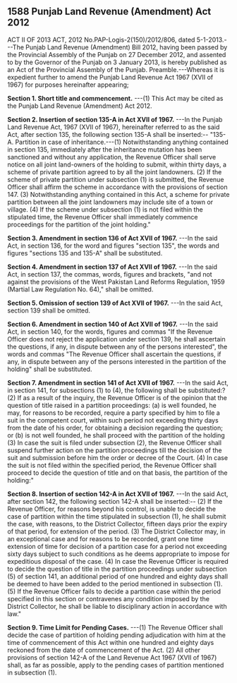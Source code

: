 ## 1588 Punjab Land Revenue (Amendment) Act 2012
 
ACT II OF 2013
ACT, 2012
No.PAP-Logis-2(150)/2012/806, dated 5-1-2013.---The Punjab Land Revenue (Amendment) Bill 2012, having been passed by the Provincial Assembly of the Punjab on 27 December 2012, and assented to by the Governor of the Punjab on 3 January 2013, is hereby published as an Act of the Provincial Assembly of the Punjab.
Preamble.---Whereas it is expedient further to amend the Punjab Land Revenue Act 1967 (XVII of 1967) for purposes hereinafter appearing;

**Section 1. Short title and commencement.**
---(1) This Act may be cited as the Punjab Land Revenue (Amendment) Act 2012.

 

**Section 2. Insertion of section 135-A in Act XVII of 1967.**
---In the Punjab Land Revenue Act, 1967 (XVII of 1967), hereinafter referred to as the said Act, after section 135, the following section 135-A shall be inserted:--
   "135-A. Partition in case of inheritance.---(1) Notwithstanding anything contained in section 135, immediately after the inheritance mutation has been sanctioned and without any application, the Revenue Officer shall serve notice on all joint land-owners of the holding to submit, within thirty days, a scheme of private partition agreed to by all the joint landowners.
   (2) If the scheme of private partition under subsection (1) is submitted, the Revenue Officer shall affirm the scheme in accordance with the provisions of section 147.
   (3) Notwithstanding anything contained in this Act, a scheme for private partition between all the joint landowners may include site of a town or village.
   (4) If the scheme under subsection (1) is not filed within the stipulated time, the Revenue Officer shall immediately commence proceedings for the partition of the joint holding."

 

**Section 3. Amendment in section 136 of Act XVII of 1967.**
---In the said Act, in section 136, for the word and figures "section 135", the words and figures "sections 135 and 135-A" shall be substituted.

 

**Section 4. Amendment in section 137 of Act XVII of 1967.**
---In the said Act, in section 137, the commas, words, figures and brackets, "and not against the provisions of the West Pakistan Land Reforms Regulation, 1959 (Martial Law Regulation No. 64)," shall be omitted.

 

**Section 5. Omission of section 139 of Act XVII of 1967.**
---In the said Act, section 139 shall be omitted.

 

**Section 6. Amendment in section 140 of Act XVII of 1967.**
---In the said Act, in section 140, for the words, figures and commas "If the Revenue Officer does not reject the application under section 139, he shall ascertain the questions, if any, in dispute between any of the persons interested", the words and commas "The Revenue Officer shall ascertain the questions, if any, in dispute between any of the persons interested in the partition of the holding" shall be substituted.

 

**Section 7. Amendment in section 141 of Act XVII of 1967.**
---In the said Act, in section 141, for subsections (1) to (4), the following shall be substituted:?
   (2) If as a result of the inquiry, the Revenue Officer is of the opinion that the question of title raised in a partition proceedings:
   (a) is well founded, he may, for reasons to be recorded, require a party specified by him to file a suit in the competent court, within such period not exceeding thirty days from the date of his order, for obtaining a decision regarding the question; or
   (b) is not well founded, he shall proceed with the partition of the holding
   (3) In case the suit is filed under subsection (2), the Revenue Officer shall suspend further action on the partition proceedings till the decision of the suit and submission before him the order or decree of the Court.
   (4) In case the suit is not filed within the specified period, the Revenue Officer shall proceed to decide the question of title and on that basis, the partition of the holding:"

 

**Section 8. Insertion of section 142-A in Act XVII of 1967.**
---In the said Act, after section 142, the following section 142-A shall be inserted:--
   (2) If the Revenue Officer, for reasons beyond his control, is unable to decide the case of partition within the time stipulated in subsection (1), he shall submit the case, with reasons, to the District Collector, fifteen days prior the expiry of that period, for extension of the period.
   (3) The District Collector may, in an exceptional case and for reasons to be recorded, grant one time extension of time for decision of a partition case for a period not exceeding sixty days subject to such conditions as he deems appropriate to impose for expeditious disposal of the case.
   (4) In case the Revenue Officer is required to decide the question of title in the partition proceedings under subsection (5) of section 141, an additional period of one hundred and eighty days shall be deemed to have been added to the period mentioned in subsection (1).
   (5) If the Revenue Officer fails to decide a partition case within the period specified in this section or contravenes any condition imposed by the District Collector, he shall be liable to disciplinary action in accordance with law."

 

**Section 9. Time Limit for Pending Cases.**
---(1) The Revenue Officer shall decide the case of partition of holding pending adjudication with him at the time of commencement of this Act within one hundred and eighty days reckoned from the date of commencement of the Act.
   (2) All other provisions of section 142-A of the Land Revenue Act 1967 (XVII of 1967) shall, as far as possible, apply to the pending cases of partition mentioned in subsection (1).

